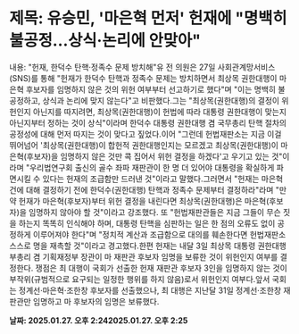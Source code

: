 # **제목: 유승민, '마은혁 먼저' 헌재에 "명백히 불공정…상식·논리에 안맞아"**

  내용: "헌재, 한덕수 탄핵·정족수 문제 방치해"유 전 의원은 27일 사회관계망서비스(SNS)를 통해 "헌재가 한덕수 탄핵과 정족수 문제는 방치하면서 최상목 권한대행이 마은혁 후보자를 임명하지 않은 것의 위헌 여부부터 선고하기로 했다"며 "이는 명백히 불공정하고, 상식과 논리에 맞지 않는다"고 비판했다.그는 "최상목(권한대행)의 결정이 위헌인지 아닌지를 따지려면, 최상목(권한대행)이 헌법에 따라 대통령 권한대행이 맞는지 아닌지부터 정하는 것이 상식"이라며 한덕수 대통령 권한대행 겸 국무총리 탄핵 절차의 공정성에 대해 먼저 따지는 것이 맞다고 짚었다.이어 "그런데 헌법재판소는 지금 이걸 뛰어넘어 '최상목(권한대행)이 합헌적 권한대행인지는 모르겠고 최상목(권한대행)이 마은혁(후보자)을 임명하지 않은 것만 콕 집어서 위헌 결정을 하겠다'고 우기고 있는 것"이라며 "우리법연구회 출신의 골수 좌파 재판관이 한 명 더 있어야 대통령을 확실하게 파면시킬 수 있다는 헌재의 조급함만 드러낸 것"이라고 말했다.그러면서 "헌재는 마은혁 건에 대해 결정하기 전에 한덕수(권한대행) 탄핵과 정족수 문제부터 결정하라"라며 "만약 헌재가 마은혁(후보자)부터 위헌 결정을 내린다면 최상목(권한대행)은 마은혁(후보자)을 임명하지 않아야 할 것"이라고 강조했다. 또 "헌법재판관들은 지금 그들이 무슨 짓을 하는지 똑똑히 인식해야 하며, 대통령 탄핵을 심판하는 일은 한 점의 오류도 없이 공정하게 이루어져야 한다"며 "정치적 계산과 조급함으로 대의를 훼손한다면 헌법재판소 스스로 명을 재촉할 것"이라고 경고했다.한편 헌재는 내달 3일 최상목 대통령 권한대행 부총리 겸 기획재정부 장관이 마 재판관 후보자 임명을 보류한 것이 위헌인지 여부를 결정한다. 쟁점은 최 대행이 국회가 선출한 헌재 재판관 후보자 3인을 임명하지 않는 것이 부작위(규범적으로 요구되는 일정한 행위를 하지 않음)로서 위헌인지 여부다.앞서 국회는 정계선·마은혁·조한창 후보자를 선출했으나, 최 대행은 지난달 31일 정계선·조한창 재판관만 임명하고 마 후보자의 임명은 보류했다.

  **날짜: 2025.01.27. 오후 2:242025.01.27. 오후 2:25**